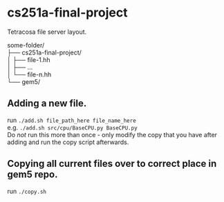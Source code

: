 # cs251a-final-project
Tetracosa file server layout.
  
some-folder/  
├── cs251a-final-project/  
│   ├── file-1.hh  
│   ├── ...  
│   └── file-n.hh  
└── gem5/  


## Adding a new file.
run `./add.sh file_path_here file_name_here`  
e.g. `./add.sh src/cpu/BaseCPU.py BaseCPU.py`  
Do *not* run this more than once - only modify the copy that you have after adding and run the copy script afterwards.

## Copying all current files over to correct place in gem5 repo.
run `./copy.sh`  
